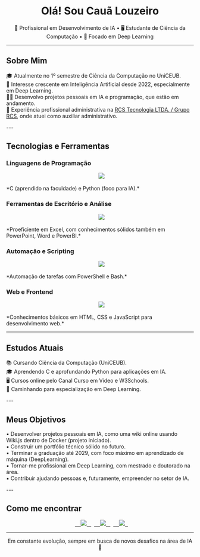 <h1 align="center">Olá! Sou Cauã Louzeiro</h1>

<p align="center">
💼 Profissional em Desenvolvimento de IA • 🖥️ Estudante de Ciência da Computação • 🚀 Focado em Deep Learning
</p>

---

## Sobre Mim  
<p>
🎓 Atualmente no 1º semestre de Ciência da Computação no UniCEUB.<br>  
🧠 Interesse crescente em Inteligência Artificial desde 2022, especialmente em Deep Learning.<br>  
👨‍💻 Desenvolvo projetos pessoais em IA e programação, que estão em andamento.<br>  
💼 Experiência profissional administrativa na <a href="https://www.rcstecnologia.com.br" target="_blank">RCS Tecnologia LTDA. / Grupo RCS</a>, onde atuei como auxiliar administrativo.<br>
</p>
---

## Tecnologias e Ferramentas  

### Linguagens de Programação  
<p align="center">
  <img src="https://skillicons.dev/icons?i=c,python" />
</p>  
*C (aprendido na faculdade) e Python (foco para IA).*

### Ferramentas de Escritório e Análise  
<p align="center">
  <img src="https://skillicons.dev/icons?i=excel,powerpoint,word,powerbi" />
</p>  
*Proeficiente em Excel, com conhecimentos sólidos também em PowerPoint, Word e PowerBI.*

### Automação e Scripting  
<p align="center">
  <img src="https://skillicons.dev/icons?i=powershell,bash" />
</p>  
*Automação de tarefas com PowerShell e Bash.*

### Web e Frontend  
<p align="center">
  <img src="https://skillicons.dev/icons?i=html,css,js" />
</p>  
*Conhecimentos básicos em HTML, CSS e JavaScript para desenvolvimento web.*

---

## Estudos Atuais  
<p>
📚 Cursando Ciência da Computação (UniCEUB).<br>  
🎓 Aprendendo C e aprofundando Python para aplicações em IA.<br>  
🖥️ Cursos online pelo Canal Curso em Vídeo e W3Schools.<br>  
🚀 Caminhando para especialização em Deep Learning.<br>
</p>
---

## Meus Objetivos  
<p>
▪ Desenvolver projetos pessoais em IA, como uma wiki online usando Wiki.js dentro de Docker (projeto iniciado).<br>  
▪ Construir um portfólio técnico sólido no futuro.<br>  
▪ Terminar a graduação até 2029, com foco máximo em aprendizado de máquina (DeepLearning).<br>  
▪ Tornar-me profissional em Deep Learning, com mestrado e doutorado na área.<br>  
▪ Contribuir ajudando pessoas e, futuramente, empreender no setor de IA.<br>
</p>
---

## Como me encontrar  

<p align="center">
  <a href="https://www.linkedin.com/in/cau%C3%A3-louzeiro-a8917638b" target="_blank">
    <img src="https://img.shields.io/badge/LinkedIn-0077B5?style=for-the-badge&logo=linkedin&logoColor=white"/>
  </a>
  <a href="mailto:caua.louzeiro@sempreceub.com" target="_blank">
    <img src="https://img.shields.io/badge/Email-D14836?style=for-the-badge&logo=gmail&logoColor=white"/>
  </a>
  <a href="https://api.whatsapp.com/send?phone=5511917747189#1" target="_blank">
    <img src="https://img.shields.io/badge/WhatsApp-25D366?style=for-the-badge&logo=whatsapp&logoColor=white"/>
  </a>
</p>

---

<p align="center">Em constante evolução, sempre em busca de novos desafios na área de IA 🚀</p>
